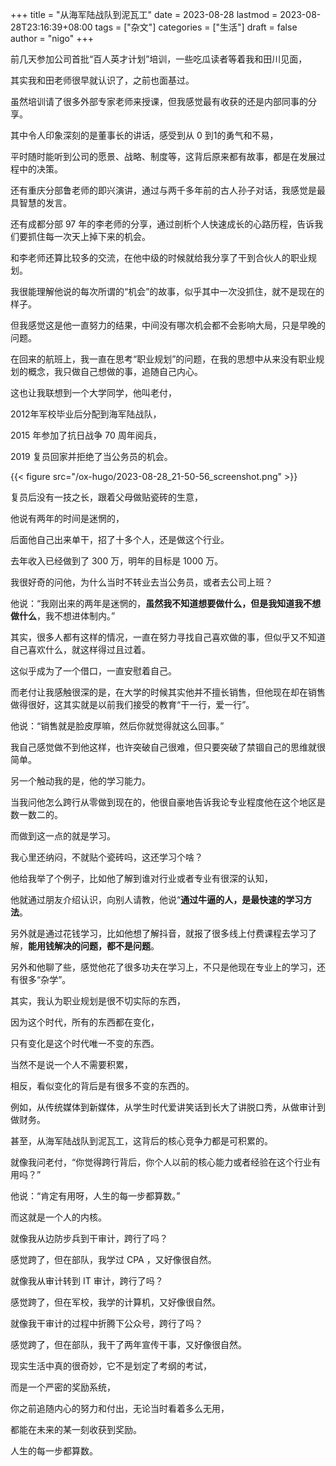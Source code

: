 +++
title = "从海军陆战队到泥瓦工"
date = 2023-08-28
lastmod = 2023-08-28T23:16:39+08:00
tags = ["杂文"]
categories = ["生活"]
draft = false
author = "nigo"
+++

前几天参加公司首批“百人英才计划”培训，一些吃瓜读者等着我和田川见面，

其实我和田老师很早就认识了，之前也面基过。

虽然培训请了很多外部专家老师来授课，但我感觉最有收获的还是内部同事的分享。

其中令人印象深刻的是董事长的讲话，感受到从 0 到1的勇气和不易，

平时随时能听到公司的愿景、战略、制度等，这背后原来都有故事，都是在发展过程中的决策。

还有重庆分部鲁老师的即兴演讲，通过与两千多年前的古人孙子对话，我感觉是最具智慧的发言。

还有成都分部 97 年的李老师的分享，通过剖析个人快速成长的心路历程，告诉我们要抓住每一次天上掉下来的机会。

和李老师还算比较多的交流，在他中级的时候就给我分享了干到合伙人的职业规划。

我很能理解他说的每次所谓的“机会”的故事，似乎其中一次没抓住，就不是现在的样子。

但我感觉这是他一直努力的结果，中间没有哪次机会都不会影响大局，只是早晚的问题。

在回来的航班上，我一直在思考“职业规划”的问题，在我的思想中从来没有职业规划的概念，我只做自己想做的事，追随自己内心。

这也让我联想到一个大学同学，他叫老付，

2012年军校毕业后分配到海军陆战队，

2015 年参加了抗日战争 70 周年阅兵，

2019 复员回家并拒绝了当公务员的机会。

{{< figure src="/ox-hugo/2023-08-28_21-50-56_screenshot.png" >}}

复员后没有一技之长，跟着父母做贴瓷砖的生意，

他说有两年的时间是迷惘的，

后面他自己出来单干，招了十多个人，还是做这个行业。

去年收入已经做到了 300 万，明年的目标是 1000 万。

我很好奇的问他，为什么当时不转业去当公务员，或者去公司上班？

他说：“我刚出来的两年是迷惘的，**虽然我不知道想要做什么，但是我知道我不想做什么**，我不想进体制内。”

其实，很多人都有这样的情况，一直在努力寻找自己喜欢做的事，但似乎又不知道自己喜欢什么，就这样得过且过着。

这似乎成为了一个借口，一直安慰着自己。

而老付让我感触很深的是，在大学的时候其实他并不擅长销售，但他现在却在销售做得很好，这其实就是以前我们接受的教育“干一行，爱一行”。

他说：“销售就是脸皮厚嘛，然后你就觉得就这么回事。”

我自己感觉做不到他这样，也许突破自己很难，但只要突破了禁锢自己的思维就很简单。

另一个触动我的是，他的学习能力。

当我问他怎么跨行从零做到现在的，他很自豪地告诉我论专业程度他在这个地区是数一数二的。

而做到这一点的就是学习。

我心里还纳闷，不就贴个瓷砖吗，这还学习个啥？

他给我举了个例子，比如他了解到谁对行业或者专业有很深的认知，

他就通过朋友介绍认识，向别人请教，他说“**通过牛逼的人，是最快速的学习方法**。

另外就是通过花钱学习，比如他想了解抖音，就报了很多线上付费课程去学习了解，**能用钱解决的问题，都不是问题**。

另外和他聊了些，感觉他花了很多功夫在学习上，不只是他现在专业上的学习，还有很多“杂学”。

其实，我认为职业规划是很不切实际的东西，

因为这个时代，所有的东西都在变化，

只有变化是这个时代唯一不变的东西。

当然不是说一个人不需要积累，

相反，看似变化的背后是有很多不变的东西的。

例如，从传统媒体到新媒体，从学生时代爱讲笑话到长大了讲脱口秀，从做审计到做财务。

甚至，从海军陆战队到泥瓦工，这背后的核心竞争力都是可积累的。

就像我问老付，“你觉得跨行背后，你个人以前的核心能力或者经验在这个行业有用吗？”

他说：“肯定有用呀，人生的每一步都算数。”

而这就是一个人的内核。

就像我从边防步兵到干审计，跨行了吗？

感觉跨了，但在部队，我学过 CPA ，又好像很自然。

就像我从审计转到 IT 审计，跨行了吗？

感觉跨了，但在军校，我学的计算机，又好像很自然。

就像我干审计的过程中折腾下公众号，跨行了吗？

感觉跨了，但在部队，我干了两年宣传干事，又好像很自然。

现实生活中真的很奇妙，它不是划定了考纲的考试，

而是一个严密的奖励系统，

你之前追随内心的努力和付出，无论当时看着多么无用，

都能在未来的某一刻收获到奖励。

人生的每一步都算数。

